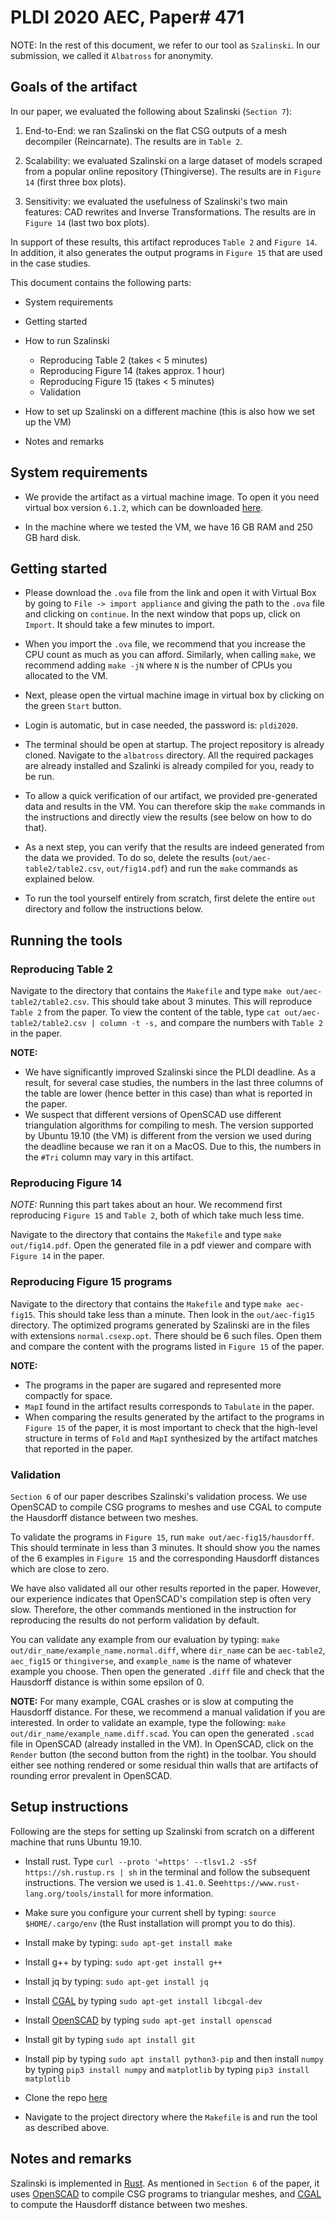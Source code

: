# PLDI 2020 AEC, Paper\# 471

NOTE: In the rest of this document, we refer to our tool as `Szalinski`.
In our submission, we called it `Albatross` for anonymity.

## Goals of the artifact

In our paper, we evaluated the following about Szalinski (`Section 7`):

1. End-to-End: we ran Szalinski on the flat CSG outputs of a mesh decompiler
   (Reincarnate). The results are in `Table 2`.

2. Scalability: we evaluated Szalinski on a large dataset of models scraped
   from a popular online repository (Thingiverse). The results are in `Figure
   14` (first three box plots).

3. Sensitivity: we evaluated the usefulness of Szalinski's two main features:
   CAD rewrites and Inverse Transformations. The results are in `Figure 14`
   (last two box plots).

In support of these results, this artifact reproduces `Table 2` and `Figure
14`. In addition, it also generates the output programs in `Figure 15` that are
used in the case studies.


This document contains the following parts:

* System requirements

* Getting started

* How to run Szalinski
  - Reproducing Table 2 (takes < 5 minutes)
  - Reproducing Figure 14 (takes approx. 1 hour)
  - Reproducing Figure 15 (takes < 5 minutes)
  - Validation

* How to set up Szalinski on a different machine (this is also how we set up
  the VM)

* Notes and remarks

## System requirements

* We provide the artifact as a virtual machine image. To open it you need
  virtual box version `6.1.2`, which can be downloaded
  [here](https://www.virtualbox.org/wiki/Downloads).

* In the machine where we tested the VM, we have 16 GB RAM and 250 GB hard
  disk.

## Getting started

* Please download the `.ova` file from the link and open it with Virtual Box by
  going to `File -> import appliance` and giving the path to the `.ova` file
  and clicking on `continue`. In the next window that pops up, click on
  `Import`. It should take a few minutes to import.

* When you import the `.ova` file, we recommend that you
increase the CPU count as much as you can afford.
Similarly, when calling `make`, we recommend adding
`make -jN` where `N` is the number of CPUs you allocated to the VM.

* Next, please open the virtual machine image in virtual box by clicking on the
  green `Start` button.

* Login is automatic, but in case needed, the password is: `pldi2020`.

* The terminal should be open at startup. The project repository is already
  cloned.  Navigate to the `albatross` directory.  All the required packages
  are already installed and Szalinki is already compiled for you, ready to be
  run.

* To allow a quick verification of our artifact, we provided pre-generated data and
results in the VM. You can therefore skip the `make` commands in the instructions
and directly view the results (see below on how to do that).

* As a next step, you can verify that the results are indeed
generated from the data we provided. To do so, delete the
results (`out/aec-table2/table2.csv`, `out/fig14.pdf`) and run the `make`
commands as explained below.

* To run the tool yourself entirely from scratch,
first delete the entire `out` directory and follow the instructions below.

## Running the tools

### Reproducing Table 2
Navigate to the directory that contains the `Makefile` and
type `make out/aec-table2/table2.csv`.
This should take about 3 minutes.
This will reproduce `Table 2` from the paper.
To view the content of the table, type
`cat out/aec-table2/table2.csv | column -t -s,` and compare the numbers
with `Table 2` in the paper.

**NOTE:**
- We have significantly improved Szalinski since the PLDI deadline.
As a result, for several case studies, the numbers in the last three
columns of the table are lower (hence better in this case) than what is
reported in the paper.
- We suspect that different versions of OpenSCAD use
different triangulation algorithms for compiling to mesh.
The version supported by Ubuntu 19.10 (the VM) is different from the
version we used during the deadline because we ran it on a MacOS.
Due to this, the numbers in the `#Tri` column may vary in this artifact.

### Reproducing Figure 14
*NOTE:* Running this part takes about an hour.
We recommend first reproducing `Figure 15` and
`Table 2`, both of which take much less time.

Navigate to the directory that contains the `Makefile` and type
`make out/fig14.pdf`. Open the generated file in a pdf viewer and
compare with `Figure 14` in the paper.


### Reproducing Figure 15 programs
Navigate to the directory that contains the `Makefile` and
type `make aec-fig15`. This should take less than a minute.
Then look in the `out/aec-fig15` directory. The
optimized programs generated by Szalinski are in the files with extensions
`normal.csexp.opt`. There should be 6 such files. Open them and compare the
content with the programs listed in `Figure 15` of the paper.

**NOTE:**
- The programs in the paper are sugared and represented more
compactly for space.
- `MapI` found in the artifact results corresponds
to `Tabulate` in the paper.
- When comparing the results generated by the artifact
to the programs in `Figure 15` of the paper, it is most important to check
that the high-level structure in terms of `Fold` and `MapI`
synthesized by the artifact matches that reported in the paper.

### Validation

`Section 6` of our paper describes Szalinski's validation process.
We use OpenSCAD to compile CSG programs to meshes and use CGAL to compute
the Hausdorff distance between two meshes.

To validate the programs in `Figure 15`,
run `make out/aec-fig15/hausdorff`. This should terminate in less than 3
minutes. It should show you the names of the 6 examples in `Figure 15` and the
corresponding Hausdorff distances which are close to zero.

We have also validated all our other results reported in the paper.
However, our experience indicates that OpenSCAD's compilation
step is often very slow. Therefore, the other commands
mentioned in the instruction for reproducing the results
do not perform validation by default.

You can validate any example from our evaluation by typing:
 `make out/dir_name/example_name.normal.diff`, where
`dir_name` can be `aec-table2`, `aec_fig15` or `thingiverse`, and
`example_name` is the name of whatever example you choose.
Then open the generated `.diff` file and check
that the Hausdorff distance is within some epsilon of 0.

**NOTE:** For many example, CGAL crashes or is slow at computing the Hausdorff distance.
For these, we recommend a manual validation if you are interested.
In order to validate an example, type the following:
`make out/dir_name/example_name.diff.scad`. You can open the generated `.scad`
file in OpenSCAD (already installed in the VM). In OpenSCAD, click on the
`Render` button (the second button from the right) in the toolbar.
You should either see nothing rendered or some residual thin walls that are
artifacts of rounding error prevalent in OpenSCAD.

## Setup instructions

Following are the steps for setting up Szalinski
from scratch on a different machine that runs Ubuntu 19.10.

* Install rust. Type `curl --proto '=https' --tlsv1.2 -sSf https://sh.rustup.rs | sh`
  in the terminal and follow the subsequent instructions. The version we used is `1.41.0`.
  See`https://www.rust-lang.org/tools/install` for more information.

* Make sure you configure your current shell by typing: `source $HOME/.cargo/env`
  (the Rust installation will prompt you to do this).

* Install make by typing: `sudo apt-get install make`

* Install g++ by typing: `sudo apt-get install g++`

* Install jq by typing: `sudo apt-get install jq`
 
* Install [CGAL](https://www.cgal.org/download/linux.html) by typing
  `sudo apt-get install libcgal-dev`

* Install [OpenSCAD](https://www.openscad.org/) by typing
  `sudo apt-get install openscad`

* Install git by typing `sudo apt install git`

* Install pip by typing `sudo apt install python3-pip` and then
install `numpy` by typing `pip3 install numpy` and `matplotlib` by typing
`pip3 install matplotlib`

* Clone the repo [here](https://github.com/uwplse/szalinski.git)

* Navigate to the project directory where the `Makefile` is
and run the tool as described above.

## Notes and remarks

Szalinski is implemented in [Rust](https://www.rust-lang.org/).
As mentioned in `Section 6` of the paper,
it uses [OpenSCAD](https://www.openscad.org/)
to compile CSG programs to triangular meshes, and
[CGAL](https://www.cgal.org/) to compute the
Hausdorff distance between two meshes.
